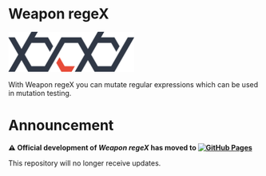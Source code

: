 # Weapon regeX

<img src="images/WeaponRegeX_logo.svg" width="50%" alt="Weapon regeX Logo">

With Weapon regeX you can mutate regular expressions which can be used in mutation testing.

# Announcement
**⚠ Official development of *Weapon regeX* has moved to [![GitHub Pages](https://img.shields.io/static/v1?label=stryker-mutator&message=weapon-regex&color=E84B39&logo=github)](https://github.com/stryker-mutator/weapon-regex)**

This repository will no longer receive updates.
